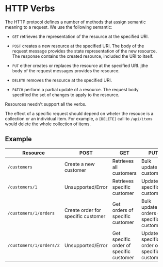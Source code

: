 HTTP Verbs
==========

The HTTP protocol defines a number of methods that assign semantic meaning to a request. We use the following semantic:

* `GET` retrieves the representation of the resource at the specified URI.
* `POST` creates a new resource at the specified URI. The body of the request message provides the state representation of the new resource. The response contains the created resource, included the URI to itself.

* `PUT` either creates or replaces the resource at the specified URI. jthe body of the request messages provides the resource.

* `DELETE` removes the resource at the specified URI.

* `PATCH` perform a partial update of a resource. The request body specified the set of changes to apply to the resource.

Resources needn't support all the verbs.

The effect of a specific request should depend on wheter the resouce is a collection or an individual item. For example, a `[DELETE]` call to `/api/items` would delete the whole collection of items.

## Example

| Resource                | POST                               | GET                                     | PUT                                        | DELETE                                     |
| ----------------------- |------------------------------------| ----------------------------------------|--------------------------------------------|--------------------------------------------|
| `/customers`            | Create a new customer              | Retrieves all customers                 | Bulk update all customers                  | Delete all customers                       |
| `/customers/1`          | Unsupported/Error                  | Retrieves specific customer             | Update specific customer                   | Delete specific customer                   |
| `/customers/1/orders`   | Create order for specific customer | Get orders of specific customer         | Bulk update orders of specific customer    | Delete all orders of specific customer     |
| `/customers/1/orders/2` | Unsupported/Error                  | Get specific order of specific customer | Update specific order of specific customer | Delete specific order of specific customer |
